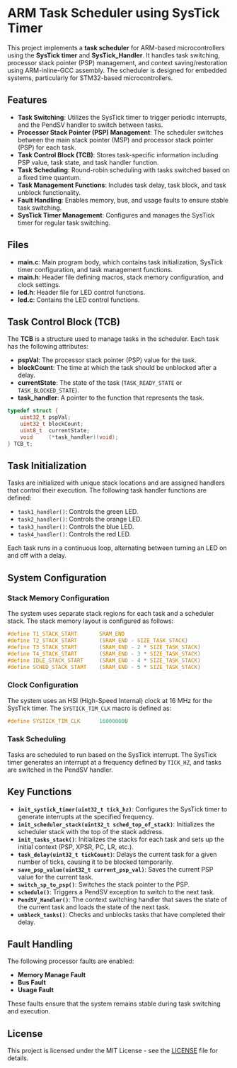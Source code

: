 # ARM Task Scheduler using SysTick Timer

This project implements a **task scheduler** for ARM-based microcontrollers using the **SysTick timer** and **SysTick_Handler**. It handles task switching, processor stack pointer (PSP) management, and context saving/restoration using ARM-inline-GCC assembly. The scheduler is designed for embedded systems, particularly for STM32-based microcontrollers.

## Features
- **Task Switching**: Utilizes the SysTick timer to trigger periodic interrupts, and the PendSV handler to switch between tasks.
- **Processor Stack Pointer (PSP) Management**: The scheduler switches between the main stack pointer (MSP) and processor stack pointer (PSP) for each task.
- **Task Control Block (TCB)**: Stores task-specific information including PSP value, task state, and task handler function.
- **Task Scheduling**: Round-robin scheduling with tasks switched based on a fixed time quantum.
- **Task Management Functions**: Includes task delay, task block, and task unblock functionality.
- **Fault Handling**: Enables memory, bus, and usage faults to ensure stable task switching.
- **SysTick Timer Management**: Configures and manages the SysTick timer for regular task switching.

## Files
- **main.c**: Main program body, which contains task initialization, SysTick timer configuration, and task management functions.
- **main.h**: Header file defining macros, stack memory configuration, and clock settings.
- **led.h**: Header file for LED control functions.
- **led.c**: Contains the LED control functions.

## Task Control Block (TCB)

The **TCB** is a structure used to manage tasks in the scheduler. Each task has the following attributes:
- **pspVal**: The processor stack pointer (PSP) value for the task.
- **blockCount**: The time at which the task should be unblocked after a delay.
- **currentState**: The state of the task (`TASK_READY_STATE` or `TASK_BLOCKED_STATE`).
- **task_handler**: A pointer to the function that represents the task.

```c
typedef struct {
    uint32_t pspVal;
    uint32_t blockCount;
    uint8_t  currentState;
    void     (*task_handler)(void);
} TCB_t;
```

## Task Initialization

Tasks are initialized with unique stack locations and are assigned handlers that control their execution. The following task handler functions are defined:

- `task1_handler()`: Controls the green LED.
- `task2_handler()`: Controls the orange LED.
- `task3_handler()`: Controls the blue LED.
- `task4_handler()`: Controls the red LED.

Each task runs in a continuous loop, alternating between turning an LED on and off with a delay.

## System Configuration

### Stack Memory Configuration

The system uses separate stack regions for each task and a scheduler stack. The stack memory layout is configured as follows:

```c
#define T1_STACK_START       SRAM_END
#define T2_STACK_START       (SRAM_END - SIZE_TASK_STACK)
#define T3_STACK_START       (SRAM_END - 2 * SIZE_TASK_STACK)
#define T4_STACK_START       (SRAM_END - 3 * SIZE_TASK_STACK)
#define IDLE_STACK_START     (SRAM_END - 4 * SIZE_TASK_STACK)
#define SCHED_STACK_START    (SRAM_END - 5 * SIZE_TASK_STACK)
```

### Clock Configuration

The system uses an HSI (High-Speed Internal) clock at 16 MHz for the SysTick timer. The `SYSTICK_TIM_CLK` macro is defined as:

```c
#define SYSTICK_TIM_CLK      16000000U
```

### Task Scheduling

Tasks are scheduled to run based on the SysTick interrupt. The SysTick timer generates an interrupt at a frequency defined by `TICK_HZ`, and tasks are switched in the PendSV handler.

## Key Functions

- **`init_systick_timer(uint32_t tick_hz)`**: Configures the SysTick timer to generate interrupts at the specified frequency.
- **`init_scheduler_stack(uint32_t sched_top_of_stack)`**: Initializes the scheduler stack with the top of the stack address.
- **`init_tasks_stack()`**: Initializes the stacks for each task and sets up the initial context (PSP, XPSR, PC, LR, etc.).
- **`task_delay(uint32_t tickCount)`**: Delays the current task for a given number of ticks, causing it to be blocked temporarily.
- **`save_psp_value(uint32_t current_psp_val)`**: Saves the current PSP value for the current task.
- **`switch_sp_to_psp()`**: Switches the stack pointer to the PSP.
- **`schedule()`**: Triggers a PendSV exception to switch to the next task.
- **`PendSV_Handler()`**: The context switching handler that saves the state of the current task and loads the state of the next task.
- **`unblock_tasks()`**: Checks and unblocks tasks that have completed their delay.

## Fault Handling

The following processor faults are enabled:

- **Memory Manage Fault**
- **Bus Fault**
- **Usage Fault**

These faults ensure that the system remains stable during task switching and execution.

## License

This project is licensed under the MIT License - see the [LICENSE](LICENSE) file for details.

